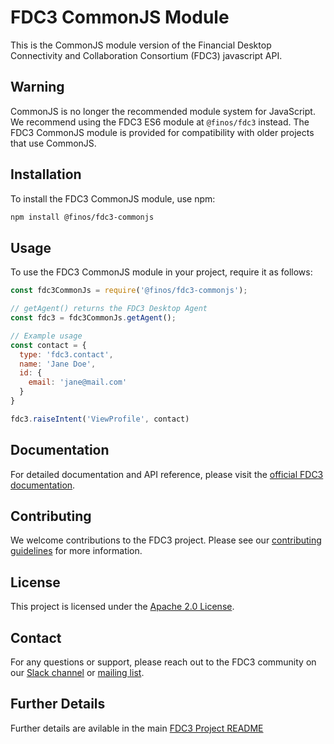 # FDC3 CommonJS Module

This is the CommonJS module version of the Financial Desktop Connectivity and Collaboration Consortium (FDC3) javascript API. 

## Warning

CommonJS is no longer the recommended module system for JavaScript. We recommend using the FDC3 ES6 module at `@finos/fdc3` instead. The FDC3 CommonJS module is provided for compatibility with older projects that use CommonJS.

## Installation

To install the FDC3 CommonJS module, use npm:

```bash
npm install @finos/fdc3-commonjs
```

## Usage

To use the FDC3 CommonJS module in your project, require it as follows:

```javascript
const fdc3CommonJs = require('@finos/fdc3-commonjs');

// getAgent() returns the FDC3 Desktop Agent
const fdc3 = fdc3CommonJs.getAgent();

// Example usage
const contact = {
  type: 'fdc3.contact',
  name: 'Jane Doe',
  id: {
    email: 'jane@mail.com'
  }
}

fdc3.raiseIntent('ViewProfile', contact)
```

## Documentation

For detailed documentation and API reference, please visit the [official FDC3 documentation](https://fdc3.finos.org/docs/api/overview).

## Contributing

We welcome contributions to the FDC3 project. Please see our [contributing guidelines](https://github.com/finos/FDC3/blob/main/CONTRIBUTING.md) for more information.

## License

This project is licensed under the [Apache 2.0 License](LICENSE).

## Contact

For any questions or support, please reach out to the FDC3 community on our [Slack channel](https://finos-lf.slack.com/archives/CJ8Q8H4Q1) or [mailing list](mailto:fdc3@finos.org).

## Further Details

Further details are avilable in the main [FDC3 Project README](https://github.com/finos/FDC3)
